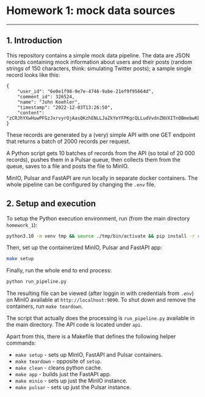 # Homework 1: mock data sources
-----------------------------------

## 1. Introduction
This repository contains a simple mock data pipeline. The data are JSON records containing mock information about users and their posts (random strings of 150 characters, think: simulating Twitter posts); a sample single record looks like this:
```{JSON}
{
    "user_id": "6e0e1f98-9e7e-4746-9abe-21ef9f95664d",
    "comment_id": 326524,
    "name": "John Koehler",
    "timestamp": "2022-12-03T13:26:50",
    "content": "zCRJhYXwHuwPFGzJxrvyrOjAasQKzhENLLJaZkYeYFPKgcQLLudVvdnZNVXITnOBmebwKLhaGMWNCnoPsTHQJdXvATGJQTCLLIva"
}
```

These records are generated by a (very) simple API with one GET endpoint that returns a batch of 2000 records per request.

A Python script gets 10 batches of records from the API (so total of 20 000 records), pushes them in a Pulsar queue, then collects them from the queue, saves to a file and posts the file to MinIO.

MinIO, Pulsar and FastAPI are run locally in separate docker containers. The whole pipeline can be configured by changing the `.env` file.

## 2. Setup and execution
To setup the Python execution environment, run (from the main directory `homework_1`):
```bash
python3.10 -m venv tmp && source ./tmp/bin/activate && pip install -r requirements.txt;
```

Then, set up the containerized MinIO, Pulsar and FastAPI app:
```bash
make setup
```

Finally, run the whole end to end process:
```bash
python run_pipeline.py
```

The resulting file can be viewed (after loggin in with credentials from `.env`) on MinIO available at `http://localhost:9090`. To shut down and remove the containers, run `make teardown`.

The script that actually does the processing is `run_pipeline.py` available in the main directory. The API code is located under `api`.

Apart from this, there is a Makefile that defines the following helper commands:
 - `make setup` - sets up MinIO, FastAPI and Pulsar containers.
 - `make teardown` - opposite of `setup`.
 - `make clean` - cleans python cache.
 - `make app` - builds just the FastAPI app.
 - `make minio` - sets up just the MinIO instance.
 - `make pulsar` - sets up just the Pulsar instance.
